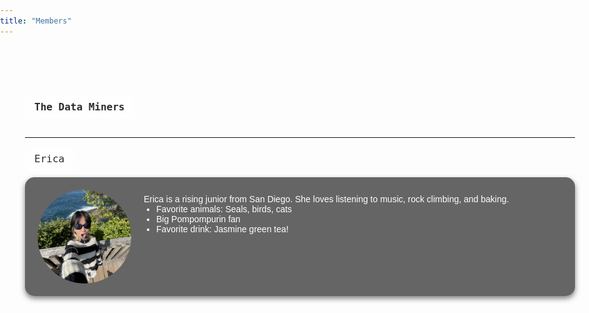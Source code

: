```yaml
---
title: "Members"
---
```


<!-- Google Font for Minecraft-style text -->
<link href="https://fonts.googleapis.com/css2?family=Press+Start+2P&display=swap" rel="stylesheet">

<style>
body {
  margin: 0;
  padding: 0;
}

.full-page {
  width: 100vw;
  min-height: 100vh;
  margin: 0;
  padding: 40px;
  background-image: url('minecraft-bg.png'); /* Your background image file */
  background-repeat: repeat-y;
  background-size: 100% auto;
  background-attachment: fixed;
  color: white;
  font-family: sans-serif;
  box-sizing: border-box;
}

.member-block {
  background-color: rgba(0, 0, 0, 0.6);
  padding: 20px;
  border-radius: 15px;
  box-shadow: 0 4px 8px rgba(0, 0, 0, 0.5);
  margin-bottom: 40px;
}

.member-name {
  background-color: rgba(255, 255, 255, 0.5);
  color: #2b2b2b;
  padding: 10px 15px;
  font-family: 'Press Start 2P', monospace;
  display: inline-block;
  font-size: 16px;
  border-radius: 8px;
  margin-bottom: 10px;
}

@media (max-width: 600px) {
  .member-block {
    flex-direction: column !important;
    align-items: center !important;
    text-align: center;
  }
  .member-block img {
    margin-bottom: 10px;
  }
}
</style>

<div class="full-page">

# <span class="member-name">The Data Miners</span>

---

<div class="member-name">Erica</div>

<div class="member-block" style="display: flex; align-items: flex-start; gap: 20px; flex-wrap: wrap;">
  <img src="IMG_8479.jpg"
       alt="Erica"
       style="width: 150px; height: 150px; object-fit: cover; border-radius: 50%; object-position: center; flex-shrink: 0;">
  <div style="flex: 1; text-align: left;">
    <p style="margin: 0; padding-top: 0.5em;">
      Erica is a rising junior from San Diego. She loves listening to music, rock climbing, and baking. 
    </p>
    <ul style="margin: 0; padding-left: 20px;">
      <li>Favorite animals: Seals, birds, cats</li>
      <li>Big Pompompurin fan</li>
      <li>Favorite drink: Jasmine green tea!</li>
    </ul>
  </div>
</div>

<!-- Repeat for other members... -->

</div>
